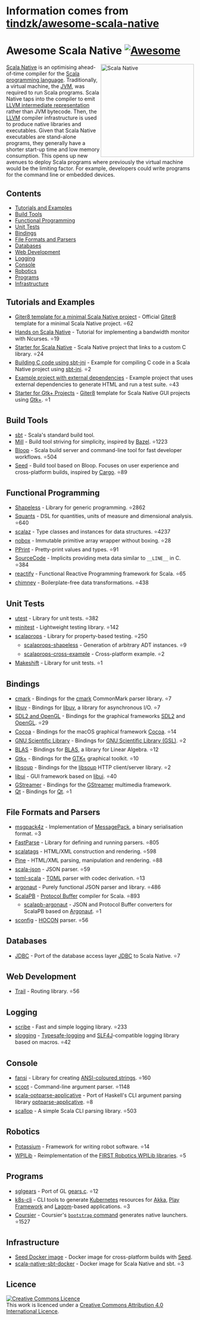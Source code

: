 # Information comes from [tindzk/awesome-scala-native](https://github.com/tindzk/awesome-scala-native)
# Awesome Scala Native [![Awesome](https://awesome.re/badge.svg)](https://awesome.re)
<a href="http://www.scala-native.org/"><img alt="Scala Native" align="right" width="250" height="250" src="logo.png"></a>

[Scala Native](http://www.scala-native.org/) is an optimising ahead-of-time compiler for the [Scala programming language](https://www.scala-lang.org/). Traditionally, a virtual machine, the [JVM](https://en.wikipedia.org/wiki/Java_virtual_machine), was required to run Scala programs. Scala Native taps into the compiler to emit [LLVM intermediate representation](http://llvm.org/docs/LangRef.html) rather than JVM bytecode. Then, the [LLVM](http://llvm.org/) compiler infrastructure is used to produce native libraries and executables. Given that Scala Native executables are stand-alone programs, they generally have a shorter start-up time and low memory consumption. This opens up new avenues to deploy Scala programs where previously the virtual machine would be the limiting factor. For example, developers could write programs for the command line or embedded devices.

## Contents
* [Tutorials and Examples](#tutorials-and-examples)
* [Build Tools](#build-tools)
* [Functional Programming](#functional-programming)
* [Unit Tests](#unit-tests)
* [Bindings](#bindings)
* [File Formats and Parsers](#file-formats-and-parsers)
* [Databases](#databases)
* [Web Development](#web-development)
* [Logging](#logging)
* [Console](#console)
* [Robotics](#robotics)
* [Programs](#programs)
* [Infrastructure](#infrastructure)

## Tutorials and Examples
* [Giter8 template for a minimal Scala Native project](https://github.com/scala-native/scala-native.g8) - Official [Giter8](http://www.foundweekends.org/giter8/) template for a minimal Scala Native project. :star:62
* [Hands on Scala Native](https://github.com/MasseGuillaume/hands-on-scala-native) - Tutorial for implementing a bandwidth monitor with Ncurses. :star:19
* [Starter for Scala Native](https://github.com/GnaneshKunal/scala-native-starter) - Scala Native project that links to a custom C library. :star:24
* [Building C code using sbt-jni](https://github.com/nadavwr/scala-native-sbt-jni-example) - Example for compiling C code in a Scala Native project using [sbt-jni](https://github.com/jodersky/sbt-jni). :star:2
* [Example project with external dependencies](https://github.com/lihaoyi/scala-native-example-app) - Example project that uses external dependencies to generate HTML and run a test suite. :star:43
* [Starter for Gtk+ Projects](https://github.com/jokade/scalanative-gtk-seed.g8) - [Giter8](http://www.foundweekends.org/giter8/) template for Scala Native GUI projects using [Gtk+](https://developer.gnome.org/gtk3/stable/index.html). :star:1

## Build Tools
* [sbt](https://www.scala-sbt.org/) - Scala's standard build tool.
* [Mill](https://github.com/lihaoyi/mill) - Build tool striving for simplicity, inspired by [Bazel](https://www.bazel.build/). :star:1223
* [Bloop](https://github.com/scalacenter/bloop) - Scala build server and command-line tool for fast developer workflows. :star:504
* [Seed](https://github.com/tindzk/seed) - Build tool based on Bloop. Focuses on user experience and cross-platform builds, inspired by [Cargo](https://github.com/rust-lang/cargo). :star:89

## Functional Programming
* [Shapeless](https://github.com/milessabin/shapeless) - Library for generic programming. :star:2862
* [Squants](https://github.com/typelevel/squants) - DSL for quantities, units of measure and dimensional analysis. :star:640
* [scalaz](https://github.com/scalaz/scalaz) - Type classes and instances for data structures. :star:4237
* [nobox](https://github.com/xuwei-k/nobox) - Immutable primitive array wrapper without boxing. :star:28
* [PPrint](https://github.com/lihaoyi/PPrint) - Pretty-print values and types. :star:91
* [SourceCode](https://github.com/lihaoyi/sourcecode) - Implicits providing meta data similar to `__LINE__` in C. :star:384
* [reactify](https://github.com/outr/reactify) - Functional Reactive Programming framework for Scala. :star:65
* [chimney](https://github.com/scalalandio/chimney) - Boilerplate-free data transformations. :star:438

## Unit Tests
* [utest](https://github.com/lihaoyi/utest) - Library for unit tests. :star:382
* [minitest](https://github.com/monix/minitest) - Lightweight testing library. :star:142
* [scalaprops](https://github.com/scalaprops/scalaprops) - Library for property-based testing. :star:250
  * [scalaprops-shapeless](https://github.com/scalaprops/scalaprops-shapeless) - Generation of arbitrary ADT instances. :star:9
  * [scalaprops-cross-example](https://github.com/scalaprops/scalaprops-cross-example) - Cross-platform example. :star:2
* [Makeshift](https://github.com/nadavwr/makeshift) - Library for unit tests. :star:1

## Bindings
* [cmark](https://github.com/sparsetech/cmark-scala) - Bindings for the [cmark](https://github.com/commonmark/cmark) CommonMark parser library. :star:7
* [libuv](https://github.com/TimothyKlim/scala-native-libuv) - Bindings for [libuv](https://github.com/libuv/libuv), a library for asynchronous I/O. :star:7
* [SDL2 and OpenGL](https://github.com/regb/scalanative-graphics-bindings) - Bindings for the graphical frameworks [SDL2](https://www.libsdl.org/) and [OpenGL](https://www.opengl.org/). :star:29
* [Cocoa](https://github.com/jokade/scalanative-cocoa) - Bindings for the macOS graphical framework [Cocoa](https://en.wikipedia.org/wiki/Cocoa_(API)). :star:14
* [GNU Scientific Library](https://github.com/ruivieira/scala-gsl) - Bindings for [GNU Scientific Library (GSL)](https://www.gnu.org/software/gsl/). :star:2
* [BLAS](https://github.com/ekrich/scala-native-ml) - Bindings for [BLAS](http://www.netlib.org/blas/), a library for Linear Algebra. :star:12
* [Gtk+](https://github.com/jokade/scalanative-gtk) - Bindings for the [GTK+](https://www.gtk.org/) graphical toolkit. :star:10
* [libsoup](https://github.com/jokade/scalanative-libsoup) - Bindings for the [libsoup](https://wiki.gnome.org/Projects/libsoup) HTTP client/server library. :star:2
* [libui](https://github.com/lolgab/scalaui) - GUI framework based on [libui](https://github.com/andlabs/libui). :star:40
* [GStreamer](https://github.com/jokade/scalanative-gstreamer) - Bindings for the [GStreamer](https://gstreamer.freedesktop.org) multimedia framework.
* [Qt](https://github.com/jokade/scalanative-qt5) - Bindings for [Qt](https://www.qt.io). :star:1

## File Formats and Parsers
* [msgpack4z](https://github.com/msgpack4z/msgpack4z-native) - Implementation of [MessagePack](https://msgpack.org/), a binary serialisation format. :star:3
* [FastParse](https://github.com/lihaoyi/fastparse) - Library for defining and running parsers. :star:805
* [scalatags](https://github.com/lihaoyi/scalatags) - HTML/XML construction and rendering. :star:598
* [Pine](https://github.com/sparsetech/pine) - HTML/XML parsing, manipulation and rendering. :star:88
* [scala-json](https://github.com/MediaMath/scala-json) - JSON parser. :star:59
* [toml-scala](https://github.com/sparsetech/toml-scala) - [TOML](https://github.com/toml-lang/toml) parser with codec derivation. :star:13
* [argonaut](https://github.com/argonaut-io/argonaut) - Purely functional JSON parser and library. :star:486
* [ScalaPB](https://github.com/scalapb/ScalaPB) - [Protocol Buffer](https://developers.google.com/protocol-buffers/) compiler for Scala. :star:893
  * [scalapb-argonaut](https://github.com/scalapb-json/scalapb-argonaut) - JSON and Protocol Buffer converters for ScalaPB based on [Argonaut](http://argonaut.io/). :star:1
* [sconfig](https://github.com/ekrich/sconfig/) - [HOCON](https://github.com/ekrich/sconfig/blob/master/docs/original/HOCON.md) parser. :star:56

## Databases
* [JDBC](https://github.com/jokade/scalanative-jdbc) - Port of the database access layer [JDBC](https://en.wikipedia.org/wiki/Java_Database_Connectivity) to Scala Native. :star:7

## Web Development
* [Trail](https://github.com/sparsetech/trail) - Routing library. :star:56

## Logging
* [scribe](https://github.com/outr/scribe) - Fast and simple logging library. :star:233
* [slogging](https://github.com/jokade/slogging) - [Typesafe-logging](https://github.com/lightbend/scala-logging) and [SLF4J](https://www.slf4j.org/)-compatible logging library based on macros. :star:42

## Console
* [fansi](https://github.com/lihaoyi/fansi) - Library for creating [ANSI-coloured strings](https://en.wikipedia.org/wiki/ANSI_escape_code). :star:160
* [scopt](https://github.com/scopt/scopt) - Command-line argument parser. :star:1148
* [scala-optparse-applicative](https://github.com/xuwei-k/optparse-applicative) - Port of Haskell's CLI argument parsing library [optparse-applicative](https://hackage.haskell.org/package/optparse-applicative). :star:8
* [scallop](https://github.com/scallop/scallop) - A simple Scala CLI parsing library. :star:503

## Robotics
* [Potassium](https://github.com/Team846/potassium) - Framework for writing robot software. :star:14
* [WPILib](https://github.com/Team846/scala-native-wpilib) - Reimplementation of the [FIRST Robotics WPILib libraries](http://first.wpi.edu/FRC/roborio/release/docs/java/). :star:5

## Programs
* [sglgears](https://github.com/Milyardo/sglgears) - Port of GL [gears.c](https://github.com/JoakimSoderberg/mesademos/blob/master/src/xdemos/glxgears.c). :star:12
* [k8s-cli](https://github.com/fsat/k8s-cli) - CLI tools to generate [Kubernetes](https://kubernetes.io/) resources for [Akka](https://akka.io/), [Play Framework](https://www.playframework.com/) and [Lagom](https://www.lagomframework.com/)-based applications. :star:3
* [Coursier](https://github.com/coursier/coursier) - Coursier's [`bootstrap` command](https://get-coursier.io/docs/cli-native-bootstrap) generates native launchers. :star:1527

## Infrastructure
* [Seed Docker image](https://hub.docker.com/r/tindzk/seed/tags) - Docker image for cross-platform builds with [Seed](https://github.com/tindzk/seed).
* [scala-native-sbt-docker](https://github.com/ScalaWilliam/scala-native-sbt-docker) - Docker image for Scala Native and sbt. :star:3

## Licence
<a rel="licence" href="http://creativecommons.org/licenses/by/4.0/"><img alt="Creative Commons Licence" style="border-width:0" src="https://mirrors.creativecommons.org/presskit/buttons/88x31/svg/by.svg" /></a><br />This work is licenced under a <a rel="licence" href="http://creativecommons.org/licenses/by/4.0/">Creative Commons Attribution 4.0 International Licence</a>.

